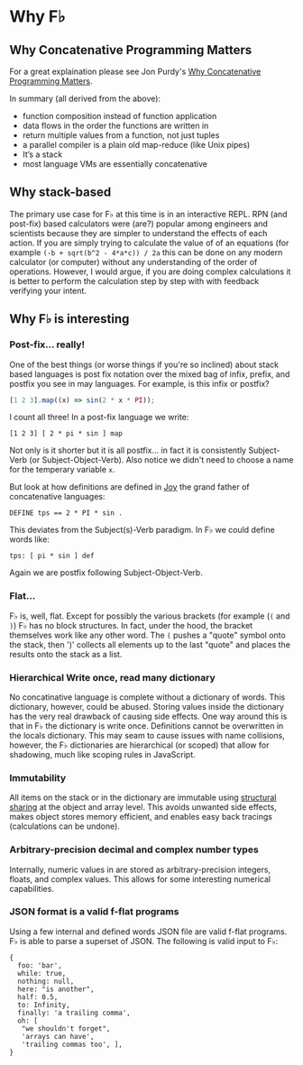 # Why F♭

## Why Concatenative Programming Matters

For a great explaination please see Jon Purdy's [Why Concatenative Programming Matters](http://evincarofautumn.blogspot.com/2012/02/why-concatenative-programming-matters.html).

In summary \(all derived from the above\):

* function composition instead of function application
* data flows in the order the functions are written in
* return multiple values from a function, not just tuples
* a parallel compiler is a plain old map-reduce \(like Unix pipes\)
* It’s a stack
* most language VMs are essentially concatenative

## Why stack-based

The primary use case for F♭ at this time is in an interactive REPL. RPN \(and post-fix\) based calculators were \(are?\) popular among engineers and scientists because they are simpler to understand the effects of each action.  If you are simply trying to calculate the value of of an equations \(for example `(-b + sqrt(b^2 - 4*a*c)) / 2a` this can be done on any modern calculator \(or computer\) without  any understanding of the order of operations.  However, I would argue, if you are doing complex calculations it is better to perform the calculation step by step with with feedback verifying your intent.

## Why F♭ is interesting

### Post-fix... really!

One of the best things \(or worse things if you're so inclined\) about stack based languages is post fix notation over the mixed bag of infix, prefix, and postfix you see in may languages.  For example, is this infix or postfix?

```js
[1 2 3].map((x) => sin(2 * x * PI));
```

I count all three!  In a post-fix language we write:

```
[1 2 3] [ 2 * pi * sin ] map
```

Not only is it shorter but it is all postfix... in fact it is consistently Subject-Verb \(or Subject-Object-Verb\).  Also notice we didn't need to choose a name for the temperary variable `x`.

But look at how definitions are defined in [Joy](https://hypercubed.github.io/joy/joy.html) the grand father of concatenative languages:

```
DEFINE tps == 2 * PI * sin .
```

This deviates from the Subject\(s\)-Verb paradigm.  In F♭ we could define words like:

```
tps: [ pi * sin ] def
```

Again we are postfix following Subject-Object-Verb.

### Flat...

F♭ is, well, flat.  Except for possibly the various brackets \(for example \(`(` and `)`\) F♭ has no block structures. In fact, under the hood, the bracket themselves work like any other word.  The `(` pushes a "quote" symbol onto the stack, then '\)' collects all elements up to the last "quote" and places the results onto the stack as a list.

### Hierarchical Write once, read many dictionary

No concatinative language is complete without a dictionary of words.  This dictionary, however, could be abused.  Storing values inside the dictionary has the very real drawback of causing side effects.  One way around this is that in F♭ the dictionary is write once.  Definitions cannot be overwritten in the locals dictionary.  This may seam to cause issues with name collisions, however, the F♭ dictionaries are hierarchical \(or scoped\) that allow for shadowing, much like scoping rules in JavaScript.

### Immutability

All items on the stack or in the dictionary are immutable using [structural sharing](https://medium.com/@dtinth/immutable-js-persistent-data-structures-and-structural-sharing-6d163fbd73d2) at the object and array level.  This avoids unwanted side effects, makes object stores memory efficient, and enables easy back tracings (calculations can be undone).

### Arbitrary-precision decimal and complex number types

Internally, numeric values in are stored as arbitrary-precision integers, floats, and complex values.  This allows for some interesting numerical capabilities.

### JSON format is a valid f-flat programs

Using a few internal and defined words JSON file are valid f-flat programs.  F♭ is able to parse a superset of JSON.  The following is valid input to F♭:

```
{
  foo: 'bar',
  while: true,
  nothing: null,
  here: "is another",
  half: 0.5,
  to: Infinity,
  finally: 'a trailing comma',
  oh: [
   "we shouldn't forget",
   'arrays can have',
   'trailing commas too', ],
}
```



